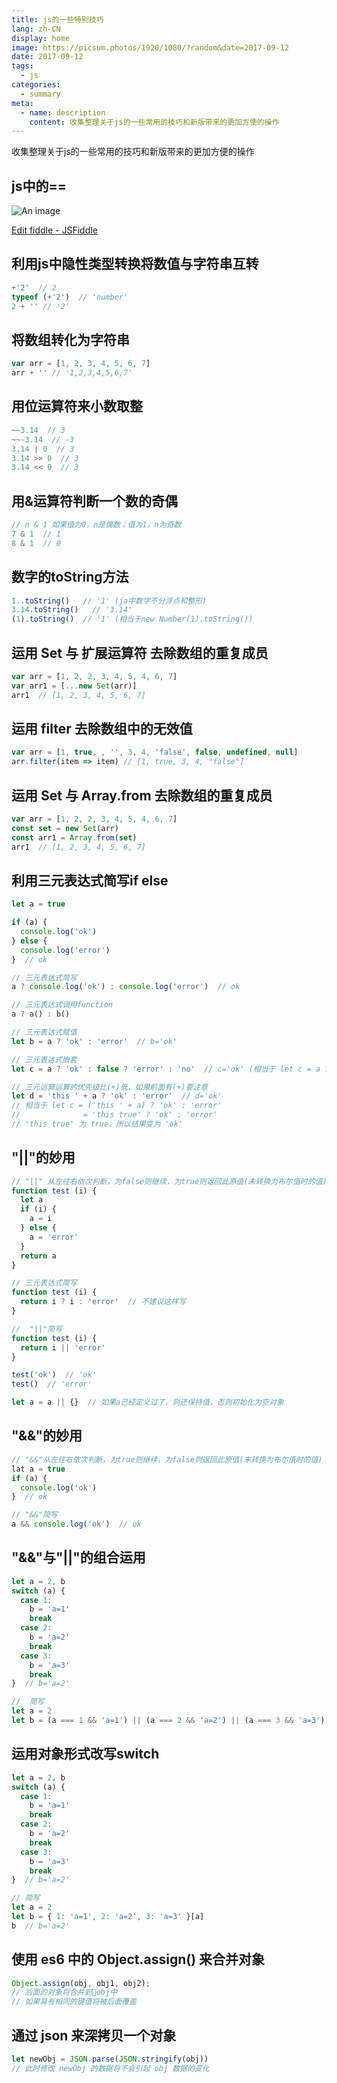 ```yaml
---
title: js的一些特别技巧
lang: zh-CN
display: home
image: https://picsum.photos/1920/1080/?random&date=2017-09-12
date: 2017-09-12
tags:
  - js
categories:
  - summary
meta:
  - name: description
    content: 收集整理关于js的一些常用的技巧和新版带来的更加方便的操作
--- 
```


收集整理关于js的一些常用的技巧和新版带来的更加方便的操作

<!-- more -->

## js中的==

![An image](/img/js==.png)

[Edit fiddle - JSFiddle](http://jsfiddle.net/26Lf0a0L/)

## 利用js中隐性类型转换将数值与字符串互转
``` js
+'2'  // 2
typeof (+'2')  // 'number'
2 + '' // '2'
```

## 将数组转化为字符串
``` js
var arr = [1, 2, 3, 4, 5, 6, 7]
arr + '' // '1,2,3,4,5,6,7'
```
## 用位运算符来小数取整
``` js
~~3.14  // 3
~~-3.14  // -3
3.14 | 0  // 3
3.14 >> 0  // 3
3.14 << 0  // 3
```

## 用&运算符判断一个数的奇偶
``` js
// n & 1 如果值为0，n是偶数；值为1，n为奇数
7 & 1  // 1
8 & 1  // 0
```

## 数字的toString方法
``` js
1..toString()   // '1' (ja中数字不分浮点和整形)
3.14.toString()   // '3.14'
(1).toString()  // '1' (相当于new Number(1).toString())
```

## 运用 Set 与 扩展运算符 去除数组的重复成员
``` js
var arr = [1, 2, 2, 3, 4, 5, 4, 6, 7]
var arr1 = [...new Set(arr)]
arr1  // [1, 2, 3, 4, 5, 6, 7]
```

## 运用 filter 去除数组中的无效值
``` js
var arr = [1, true, , '', 3, 4, 'false', false, undefined, null]
arr.filter(item => item) // [1, true, 3, 4, "false"]
```

## 运用 Set 与 Array.from 去除数组的重复成员
``` js
var arr = [1, 2, 2, 3, 4, 5, 4, 6, 7]
const set = new Set(arr)
const arr1 = Array.from(set)
arr1  // [1, 2, 3, 4, 5, 6, 7]
```

## 利用三元表达式简写if else
``` js
let a = true

if (a) {
  console.log('ok')
} else {
  console.log('error')
}  // ok

// 三元表达式简写
a ? console.log('ok') : console.log('error')  // ok

// 三元表达式调用function
a ? a() : b()

// 三元表达式赋值
let b = a ? 'ok' : 'error'  // b='ok'

// 三元表达式嵌套
let c = a ? 'ok' : false ? 'error' : 'no'  // c='ok' (相当于 let c = a ? 'ok' : (false ? 'error' : 'no'))

// 三元运算运算的优先级比(+)低，如果前面有(+)要注意
let d = 'this ' + a ? 'ok' : 'error'  // d='ok'
// 相当于 let c = ('this ' + a) ? 'ok' : 'error'
//              = 'this true' ? 'ok' : 'error'
// 'this true' 为 true，所以结果变为 'ok'
```

## "||"的妙用
``` js
// "||" 从左往右依次判断，为false则继续，为true则返回此原值(未转换为布尔值时的值)
function test (i) {
  let a
  if (i) {
    a = i
  } else {
    a = 'error'
  }
  return a
}

// 三元表达式简写
function test (i) {
  return i ? i : 'error'  // 不建议这样写
}

//  "||"简写
function test (i) {
  return i || 'error'
}

test('ok')  // 'ok'
test()  // 'error'

let a = a || {}  // 如果a已经定义过了，则还保持值，否则初始化为空对象
```

## "&&"的妙用
``` js
// "&&"从左往右依次判断，为true则继续，为false则返回此原值(未转换为布尔值时的值)
lat a = true
if (a) {
  console.log('ok')
}  // ok

// "&&"简写
a && console.log('ok')  // ok
```

## "&&"与"||"的组合运用
``` js
let a = 2, b
switch (a) {
  case 1:
    b = 'a=1'
    break
  case 2:
    b = 'a=2'
    break
  case 3:
    b = 'a=3'
    break
}  // b='a=2'

//  简写
let a = 2
let b = (a === 1 && 'a=1') || (a === 2 && 'a=2') || (a === 3 && 'a=3')  // b='a=2'
```

## 运用对象形式改写switch
``` js
let a = 2, b
switch (a) {
  case 1:
    b = 'a=1'
    break
  case 2:
    b = 'a=2'
    break
  case 3:
    b = 'a=3'
    break
}  // b='a=2'

// 简写
let a = 2
let b = { 1: 'a=1', 2: 'a=2', 3: 'a=3' }[a]
b  // b='a=2'
```

## 使用 es6 中的 Object.assign() 来合并对象
``` js
Object.assign(obj, obj1, obj2);
// 后面的对象将合并到obj中
// 如果具有相同的键值将被后面覆盖
```

## 通过 json 来深拷贝一个对象
``` js
let newObj = JSON.parse(JSON.stringify(obj))
// 此时修改 newObj 的数据将不会引起 obj 数据的变化
```
